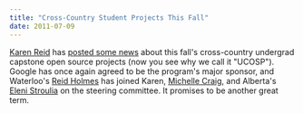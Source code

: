 ```yaml
---
title: "Cross-Country Student Projects This Fall"
date: 2011-07-09
---
```

<a href="http://www.cs.utoronto.ca/~reid">Karen Reid</a> has <a href="http://ucosp.ca/2009-2010/uncategorized/2011/07/2815/">posted some news</a> about this fall's cross-country undergrad capstone open source projects (now you see why we call it "UCOSP").  Google has once again agreed to be the program's major sponsor, and Waterloo's <a href="http://www.cs.uwaterloo.ca/~rtholmes/">Reid Holmes</a> has joined Karen, <a href="http://www.cs.toronto.edu/~mcraig/">Michelle Craig</a>, and Alberta's <a href="http://webdocs.cs.ualberta.ca/~stroulia/">Eleni Stroulia</a> on the steering committee.  It promises to be another great term.
